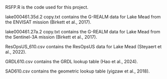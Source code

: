 RSFP.R is the code used for this project.

lake000461.35d.2 copy.txt contains the G-REALM data for Lake Mead from the ENVISAT mission (Birkett et al., 2017).

lake000461.27a.2 copy.txt contains the G-REALM data for Lake Mead from the Sentinel-3A mission (Birkett et al., 2017).

ResOpsUS_610.csv contains the ResOpsUS data for Lake Mead (Steyaert et al., 2022).

GRDL610.csv contains the GRDL lookup table (Hao et al., 2024).

SAD610.csv contains the geometric lookup table (yigzaw et al., 2018).
